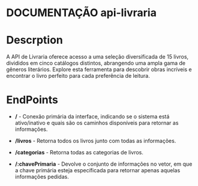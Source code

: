 # DOCUMENTAÇÃO api-livraria 

  

# Descrption  

A API de Livraria oferece acesso a uma seleção diversificada de 15 livros, divididos em cinco catálogos distintos, abrangendo uma ampla gama de gêneros literários. Explore esta ferramenta para descobrir obras incríveis e encontrar o livro perfeito para cada preferência de leitura. 

  

# EndPoints  

* **/**  - Conexão primária da interface, indicando se o sistema está ativo/inativo e quais são os caminhos disponíveis para retornar as informações.  

* **/livros** - Retorna todos os livros junto com todas as informações.

* **/categorias** - Retorna todas as categorias de livros.

* **/:chavePrimaria** - Devolve o conjunto de informações no vetor, em que a chave primária esteja específicada para retornar apenas aquelas informações pedidas. 
